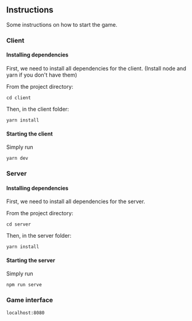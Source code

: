 ## Instructions

Some instructions on how to start the game. 

### Client

#### Installing dependencies
First, we need to install all dependencies for the client. 
(Install node and yarn if you don't have them)

From the project directory:
```
cd client
```
Then, in the client folder:
```
yarn install
```

#### Starting the client
Simply run
```
yarn dev
```

### Server

#### Installing dependencies
First, we need to install all dependencies for the server. 

From the project directory:
```
cd server
```
Then, in the server folder:
```
yarn install
```

#### Starting the server
Simply run
```
npm run serve
```

### Game interface
```
localhost:8080
```
